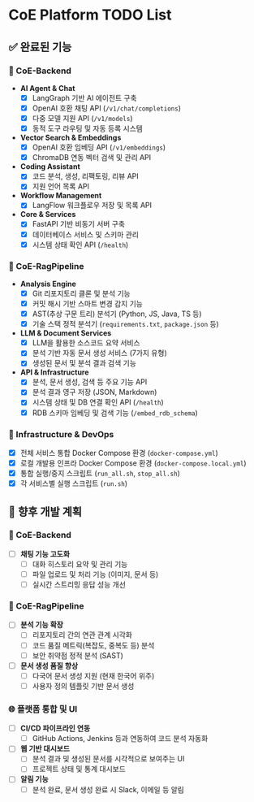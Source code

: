 # CoE Platform TODO List

## ✅ 완료된 기능

### 🚀 CoE-Backend
- **AI Agent & Chat**
    - [x] LangGraph 기반 AI 에이전트 구축
    - [x] OpenAI 호환 채팅 API (`/v1/chat/completions`)
    - [x] 다중 모델 지원 API (`/v1/models`)
    - [x] 동적 도구 라우팅 및 자동 등록 시스템
- **Vector Search & Embeddings**
    - [x] OpenAI 호환 임베딩 API (`/v1/embeddings`)
    - [x] ChromaDB 연동 벡터 검색 및 관리 API
- **Coding Assistant**
    - [x] 코드 분석, 생성, 리팩토링, 리뷰 API
    - [x] 지원 언어 목록 API
- **Workflow Management**
    - [x] LangFlow 워크플로우 저장 및 목록 API
- **Core & Services**
    - [x] FastAPI 기반 비동기 서버 구축
    - [x] 데이터베이스 서비스 및 스키마 관리
    - [x] 시스템 상태 확인 API (`/health`)

### 🔬 CoE-RagPipeline
- **Analysis Engine**
    - [x] Git 리포지토리 클론 및 분석 기능
    - [x] 커밋 해시 기반 스마트 변경 감지 기능
    - [x] AST(추상 구문 트리) 분석기 (Python, JS, Java, TS 등)
    - [x] 기술 스택 정적 분석기 (`requirements.txt`, `package.json` 등)
- **LLM & Document Services**
    - [x] LLM을 활용한 소스코드 요약 서비스
    - [x] 분석 기반 자동 문서 생성 서비스 (7가지 유형)
    - [x] 생성된 문서 및 분석 결과 검색 기능
- **API & Infrastructure**
    - [x] 분석, 문서 생성, 검색 등 주요 기능 API
    - [x] 분석 결과 영구 저장 (JSON, Markdown)
    - [x] 시스템 상태 및 DB 연결 확인 API (`/health`)
    - [x] RDB 스키마 임베딩 및 검색 기능 (`/embed_rdb_schema`)

### 🔧 Infrastructure & DevOps
- [x] 전체 서비스 통합 Docker Compose 환경 (`docker-compose.yml`)
- [x] 로컬 개발용 인프라 Docker Compose 환경 (`docker-compose.local.yml`)
- [x] 통합 실행/중지 스크립트 (`run_all.sh`, `stop_all.sh`)
- [x] 각 서비스별 실행 스크립트 (`run.sh`)

## 📝 향후 개발 계획

### 🚀 CoE-Backend
- [ ] **채팅 기능 고도화**
    - [ ] 대화 히스토리 요약 및 관리 기능
    - [ ] 파일 업로드 및 처리 기능 (이미지, 문서 등)
    - [ ] 실시간 스트리밍 응답 성능 개선

### 🔬 CoE-RagPipeline
- [ ] **분석 기능 확장**
    - [ ] 리포지토리 간의 연관 관계 시각화
    - [ ] 코드 품질 메트릭(복잡도, 중복도 등) 분석
    - [ ] 보안 취약점 정적 분석 (SAST)
- [ ] **문서 생성 품질 향상**
    - [ ] 다국어 문서 생성 지원 (현재 한국어 위주)
    - [ ] 사용자 정의 템플릿 기반 문서 생성

### 🌐 플랫폼 통합 및 UI
- [ ] **CI/CD 파이프라인 연동**
    - [ ] GitHub Actions, Jenkins 등과 연동하여 코드 분석 자동화
- [ ] **웹 기반 대시보드**
    - [ ] 분석 결과 및 생성된 문서를 시각적으로 보여주는 UI
    - [ ] 프로젝트 상태 및 통계 대시보드
- [ ] **알림 기능**
    - [ ] 분석 완료, 문서 생성 완료 시 Slack, 이메일 등 알림
